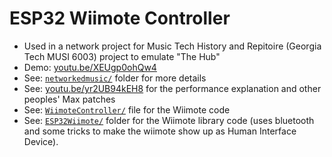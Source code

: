 # ESP32 Wiimote Controller

- Used in a network project for Music Tech History and Repitoire (Georgia Tech MUSI 6003) project to emulate "The Hub"
- Demo: [youtu.be/XEUgp0ohQw4](https://youtu.be/XEUgp0ohQw4)
- See: [`networkedmusic/`](https://github.com/combover01/networkedmusic) folder for more details
- See: [youtu.be/yr2UB94kEH8](https://youtu.be/yr2UB94kEH8) for the performance explanation and other peoples' Max patches
- See: [`WiimoteController/`](WiimoteController.ino) file for the Wiimote code
- See: [`ESP32Wiimote/`](https://github.com/hrgraf/ESP32Wiimote) folder for the Wiimote library code (uses bluetooth and some tricks to make the wiimote show up as Human Interface Device).
